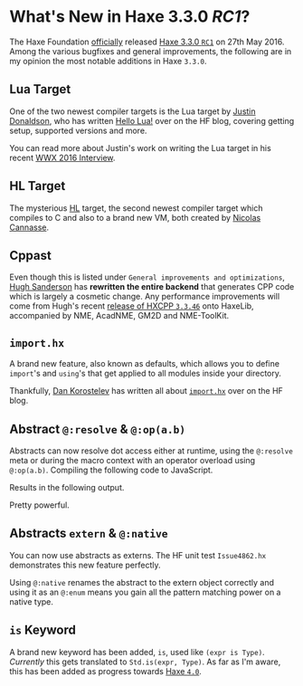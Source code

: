 [_template]: ../templates/roundup.html
[date]: / "2016-05-31 09:08:00"
[modified]: / "2016-05-31 09:08:00"
[published]: / "2016-05-31 09:08:00"
[“”]: a ""

# What's New in Haxe 3.3.0 _RC1_?

The Haxe Foundation [officially][l2] released [Haxe 3.3.0 `RC1`][l1] on 27th May 2016. Among the various
bugfixes and general improvements, the following are in my opinion the most notable additions in Haxe
`3.3.0`.

## Lua Target

One of the two newest compiler targets is the Lua target by [Justin Donaldson](https://twitter.com/omgjjd),
who has written [Hello Lua!](http://haxe.org/blog/hello-lua?utm_source=haxe.io) over on the HF blog, covering
getting setup, supported versions and more.

You can read more about Justin's work on writing the Lua target in his recent [WWX 2016 Interview](https://haxe.io/wwx/2016/Justin-Donaldson/).

## HL Target

The mysterious [HL](https://github.com/HaxeFoundation/hl) target, the second newest compiler target which compiles to C
and also to a brand new VM, both created by [Nicolas Cannasse](https://twitter.com/ncannasse).

## Cppast

Even though this is listed under `General improvements and optimizations`, [Hugh Sanderson](https://twitter.com/GameHaxe) has
**rewritten the entire backend** that generates CPP code which is largely a cosmetic change. Any performance improvements will come from
Hugh's recent [release of HXCPP `3.3.46`](https://groups.google.com/d/msg/haxelang/2eZHfMERlmM/eFy9bxiDAQAJ) onto HaxeLib, accompanied by
NME, AcadNME, GM2D and NME-ToolKit.

## `import.hx`

A brand new feature, also known as defaults, which allows you to define `import`'s and `using`'s that get applied to all
modules inside your directory.

Thankfully, [Dan Korostelev](https://twitter.com/nadako) has written all about [`import.hx`](http://haxe.org/blog/importhx-intro?utm_source=haxe.io)
over on the HF blog.

## Abstract `@:resolve` & `@:op(a.b)`

Abstracts can now resolve dot access either at runtime, using the `@:resolve` meta or during the macro context with an operator overload
using `@:op(a.b)`. Compiling the following code to JavaScript.

<script src="https://gist.github.com/skial/3a38fa5fc19d2a3ae6d06d9ec0899fbd.js?file=Main.hx"></script>

Results in the following output.

<script src="https://gist.github.com/skial/3a38fa5fc19d2a3ae6d06d9ec0899fbd.js?file=main.js#file-main-js-L2-L34"></script>

Pretty powerful.

## Abstracts `extern` & `@:native`

You can now use abstracts as externs. The HF unit test `Issue4862.hx` demonstrates this new feature perfectly.

<script src="https://gist.github.com/skial/fa4537fc859d4980317ebf74bbd20209.js"></script>

Using `@:native` renames the abstract to the extern object correctly and using it as an `@:enum`
means you gain all the pattern matching power on a native type.

## `is` Keyword

A brand new keyword has been added, `is`, used like `(expr is Type)`. _Currently_ this gets translated
to `Std.is(expr, Type)`. As far as I'm aware, this has been added as progress towards [Haxe `4.0`](https://github.com/HaxeFoundation/haxe/issues/4684).

[l1]: http://haxe.org/download/version/3.3.0-rc.1/ "Haxe 3.3.0-rc.1 release details"
[l2]: https://groups.google.com/d/msg/haxelang/YX1mFgZ5rDU/AJSoNJ0yCQAJ "Haxe 3.2.1 Official Release"

